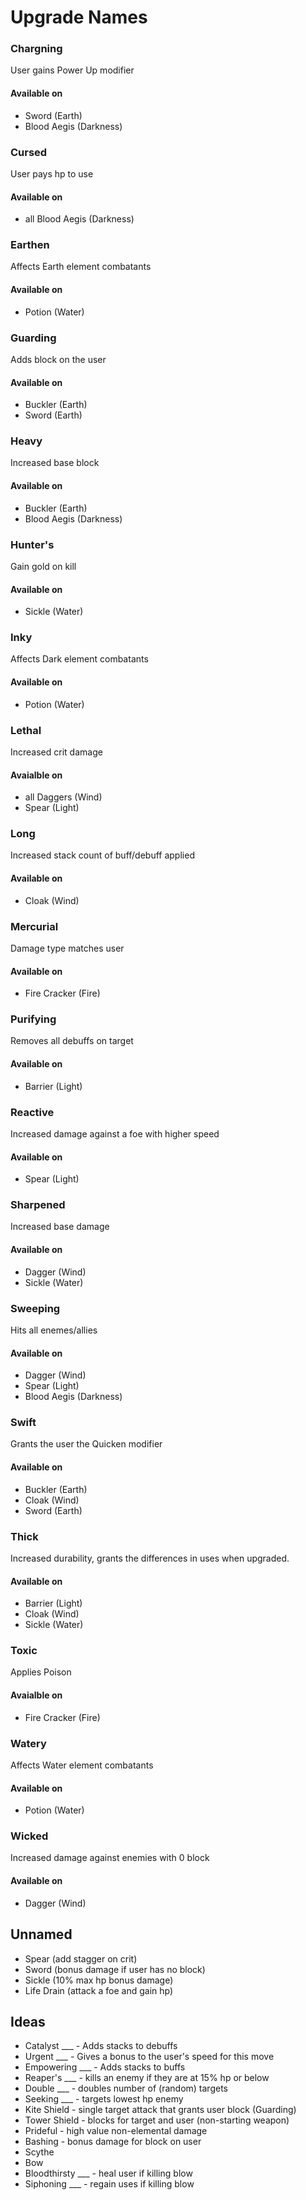 # Upgrade Names

### Chargning
User gains Power Up modifier

#### Available on
- Sword (Earth)
- Blood Aegis (Darkness)

### Cursed
User pays hp to use

#### Available on
- all Blood Aegis (Darkness)

### Earthen
Affects Earth element combatants

#### Available on
- Potion (Water)

### Guarding
Adds block on the user

#### Available on
- Buckler (Earth)
- Sword (Earth)

### Heavy
Increased base block

#### Available on
- Buckler (Earth)
- Blood Aegis (Darkness)

### Hunter's
Gain gold on kill

#### Available on
- Sickle (Water)

### Inky
Affects Dark element combatants

#### Available on
- Potion (Water)

### Lethal
Increased crit damage

#### Avaialble on
- all Daggers (Wind)
- Spear (Light)

### Long
Increased stack count of buff/debuff applied

#### Available on
- Cloak (Wind)

### Mercurial
Damage type matches user

#### Available on
- Fire Cracker (Fire)

### Purifying
Removes all debuffs on target

#### Available on
- Barrier (Light)

### Reactive
Increased damage against a foe with higher speed

#### Available on
- Spear (Light)

### Sharpened
Increased base damage

#### Available on
- Dagger (Wind)
- Sickle (Water)

### Sweeping
Hits all enemes/allies

#### Available on
- Dagger (Wind)
- Spear (Light)
- Blood Aegis (Darkness)

### Swift
Grants the user the Quicken modifier

#### Available on
- Buckler (Earth)
- Cloak (Wind)
- Sword (Earth)

### Thick
Increased durability, grants the differences in uses when upgraded.

#### Available on
- Barrier (Light)
- Cloak (Wind)
- Sickle (Water)

### Toxic
Applies Poison

#### Avaialble on
- Fire Cracker (Fire)

### Watery
Affects Water element combatants

#### Available on
- Potion (Water)

### Wicked
Increased damage against enemies with 0 block

#### Available on
- Dagger (Wind)

## Unnamed
- Spear (add stagger on crit)
- Sword (bonus damage if user has no block)
- Sickle (10% max hp bonus damage)
- Life Drain (attack a foe and gain hp)

## Ideas
- Catalyst ___ - Adds stacks to debuffs
- Urgent ___ - Gives a bonus to the user's speed for this move
- Empowering ___ - Adds stacks to buffs
- Reaper's ___ - kills an enemy if they are at 15% hp or below
- Double ___ - doubles number of (random) targets
- Seeking ___ - targets lowest hp enemy
- Kite Shield - single target attack that grants user block (Guarding)
- Tower Shield - blocks for target and user (non-starting weapon)
- Prideful - high value non-elemental damage
- Bashing - bonus damage for block on user
- Scythe
- Bow
- Bloodthirsty ___ - heal user if killing blow
- Siphoning ___ - regain uses if killing blow
